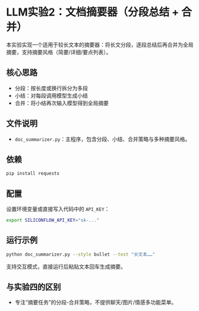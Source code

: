 # LLM实验2：文档摘要器（分段总结 + 合并）

本实验实现一个适用于较长文本的摘要器：将长文分段，逐段总结后再合并为全局摘要，支持摘要风格（简要/详细/要点列表）。

## 核心思路

- 分段：按长度或换行拆分为多段
- 小结：对每段调用模型生成小结
- 合并：将小结再次输入模型得到全局摘要

## 文件说明

- `doc_summarizer.py`：主程序，包含分段、小结、合并策略与多种摘要风格。

## 依赖

```bash
pip install requests
```

## 配置

设置环境变量或直接写入代码中的 `API_KEY`：
```bash
export SILICONFLOW_API_KEY="sk-..."
```

## 运行示例

```bash
python doc_summarizer.py --style bullet --text "长文本……"
```

支持交互模式，直接运行后粘贴文本回车生成摘要。

## 与实验四的区别

- 专注“摘要任务”的分段-合并策略，不提供聊天/图片/情感多功能菜单。


